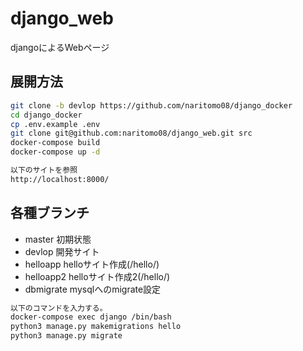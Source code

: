 # django_web

djangoによるWebページ

## 展開方法

```bash
git clone -b devlop https://github.com/naritomo08/django_docker
cd django_docker
cp .env.example .env
git clone git@github.com:naritomo08/django_web.git src
docker-compose build
docker-compose up -d

以下のサイトを参照
http://localhost:8000/
```

## 各種ブランチ

* master 初期状態
* devlop 開発サイト
* helloapp helloサイト作成(/hello/)
* helloapp2 helloサイト作成2(/hello/)
* dbmigrate mysqlへのmigrate設定

```bash
以下のコマンドを入力する。
docker-compose exec django /bin/bash
python3 manage.py makemigrations hello
python3 manage.py migrate
```

